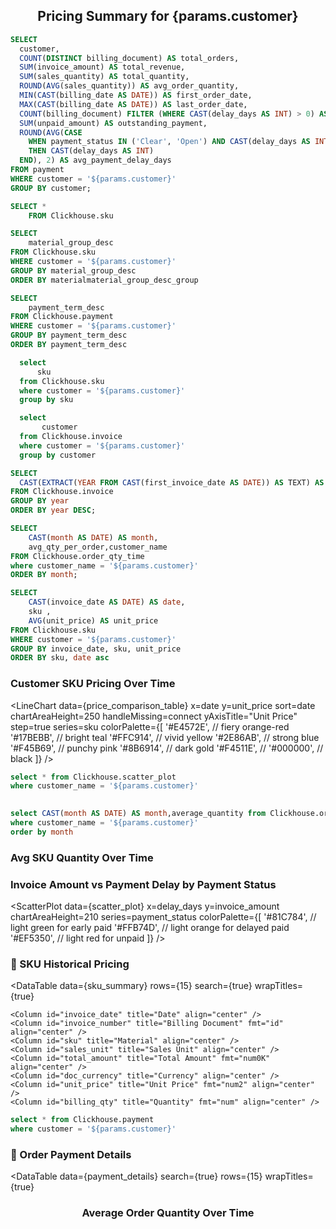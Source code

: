 <center>

## Pricing Summary for {params.customer}

</center>

```sql kpi
SELECT
  customer,
  COUNT(DISTINCT billing_document) AS total_orders,
  SUM(invoice_amount) AS total_revenue,
  SUM(sales_quantity) AS total_quantity,
  ROUND(AVG(sales_quantity)) AS avg_order_quantity,
  MIN(CAST(billing_date AS DATE)) AS first_order_date,
  MAX(CAST(billing_date AS DATE)) AS last_order_date,
  COUNT(billing_document) FILTER (WHERE CAST(delay_days AS INT) > 0) AS payment_delayed_orders,
  SUM(unpaid_amount) AS outstanding_payment,
  ROUND(AVG(CASE 
    WHEN payment_status IN ('Clear', 'Open') AND CAST(delay_days AS INT) > 0 
    THEN CAST(delay_days AS INT) 
  END), 2) AS avg_payment_delay_days
FROM payment
WHERE customer = '${params.customer}'
GROUP BY customer;
```

```sql sku_summary
SELECT *
    FROM Clickhouse.sku
```

<center>

<Dropdown data={year} name=year value=year defaultValue='%' title="Year" >
<DropdownOption value="%" valueLabel="All Years"/>
</Dropdown>

<Dropdown data={material_group_desc} name=material_group_desc value=material_group_desc defaultValue='%' title="Material Group">
  <DropdownOption value="%" valueLabel="All"/>
</Dropdown>

<Dropdown data={payment_term_desc} name=payment_term_desc value=payment_term_desc defaultValue='%' title="Payment Term">
  <DropdownOption value="%" valueLabel="All"/>
</Dropdown>


<Dropdown data={sku} name=sku value=sku defaultValue='{params.sku}' title="SKU">
  <DropdownOption value="%" valueLabel="All"/>
</Dropdown>

<Dropdown data={customer} name=customer value=customer defaultValue='{params.customer}' title="Customer">
</Dropdown>

</center>

<Grid cols=3>
    <BigValue 
        data={kpi} 
        value=total_orders
        title="Total Orders"
        fmt=num0
    />
    <BigValue 
        data={kpi} 
        value=total_quantity
        title="Total Quantity"
        fmt=num0
    />
    <BigValue 
        data={kpi} 
        value=avg_order_quantity
        title="Average Order Quantity"
        fmt=num0
    />
</Grid>


<Grid cols=3>
    <BigValue 
        data={kpi} 
        value=total_revenue
        title="Total Revenue"
        fmt=num0
    />
    <BigValue 
        data={kpi} 
        value=first_order_date
        title="First Order Date"
    />
    <BigValue 
        data={kpi} 
        value=last_order_date
        title="Last Order Date"
    />
</Grid>

<Grid cols=3>
    <BigValue 
        data={kpi} 
        value=payment_delayed_orders
        title="Payment Delayed Orders"
        fmt=num0
    />

<BigValue 
        data={kpi} 
        value=outstanding_payment
        title="Outstanding Payment"
        fmt=num0
    />

<BigValue 
        data={kpi} 
        value=avg_payment_delay_days
        title="Average Payment Delay (Days)"
        fmt=num0
    />

</Grid>



```sql material_group
SELECT
    material_group_desc
FROM Clickhouse.sku
WHERE customer = '${params.customer}'
GROUP BY material_group_desc
ORDER BY materialmaterial_group_desc_group
```

```sql payment_term_desc
SELECT
    payment_term_desc
FROM Clickhouse.payment
WHERE customer = '${params.customer}'  
GROUP BY payment_term_desc
ORDER BY payment_term_desc
```

```sql sku  
  select
      sku
  from Clickhouse.sku
  where customer = '${params.customer}'
  group by sku
```

```sql customer
  select
       customer
  from Clickhouse.invoice
  where customer = '${params.customer}'
  group by customer
```

```sql year
SELECT
  CAST(EXTRACT(YEAR FROM CAST(first_invoice_date AS DATE)) AS TEXT) AS year
FROM Clickhouse.invoice
GROUP BY year
ORDER BY year DESC;
```

```sql avg_qty_per_order_over_time
SELECT 
    CAST(month AS DATE) AS month,
    avg_qty_per_order,customer_name
FROM Clickhouse.order_qty_time
where customer_name = '${params.customer}'
ORDER BY month;

```

```sql price_comparison_table
SELECT
    CAST(invoice_date AS DATE) AS date,
    sku ,
    AVG(unit_price) AS unit_price
FROM Clickhouse.sku
WHERE customer = '${params.customer}'
GROUP BY invoice_date, sku, unit_price
ORDER BY sku, date asc
```


### Customer SKU Pricing Over Time
<LineChart
data={price_comparison_table}
x=date
y=unit_price
sort=date
chartAreaHeight=250
handleMissing=connect
yAxisTitle="Unit Price"
step=true
series=sku
colorPalette={[
  '#E4572E', // fiery orange-red
  '#17BEBB', // bright teal
  '#FFC914', // vivid yellow
  '#2E86AB', // strong blue
  '#F45B69',  // punchy pink
  '#8B6914',  // dark gold
  '#F4511E',  // 
  '#000000',  // black
]}
/>


```sql scatter_plot
select * from Clickhouse.scatter_plot
where customer_name = '${params.customer}'
```


```sql avg_qty_per_sku
   
select CAST(month AS DATE) AS month,average_quantity from Clickhouse.order_qty_time
where customer_name = '${params.customer}'
order by month
```

<Grid cols=2>

<div>


### Avg SKU Quantity Over Time

<LineChart
data={avg_qty_per_sku}
x=month
y=average_quantity
chartAreaHeight=220
yAxisTitle="Avg Qty per SKU"
yFmt=num0k
/>


</div>

<div>

### Invoice Amount vs Payment Delay by Payment Status

<ScatterPlot 
    data={scatter_plot}
    x=delay_days
    y=invoice_amount
    chartAreaHeight=210
    series=payment_status
    colorPalette={[
'#81C784', // light green for early paid
'#FFB74D', // light orange for delayed paid  
'#EF5350', // light red for unpaid
]}
/>
</div>

</Grid>

### 📅 SKU Historical Pricing

<DataTable 
    data={sku_summary}
    rows={15}
    search={true}
    wrapTitles={true}
>
    <Column id="invoice_date" title="Date" align="center" />
    <Column id="invoice_number" title="Billing Document" fmt="id" align="center" />
    <Column id="sku" title="Material" align="center" />
    <Column id="sales_unit" title="Sales Unit" align="center" />
    <Column id="total_amount" title="Total Amount" fmt="num0K" align="center" />
    <Column id="doc_currency" title="Currency" align="center" />
    <Column id="unit_price" title="Unit Price" fmt="num2" align="center" />
    <Column id="billing_qty" title="Quantity" fmt="num" align="center" />
</DataTable>



```sql payment_details
select * from Clickhouse.payment
where customer = '${params.customer}'
```

### 📅 Order Payment Details

<DataTable
  data={payment_details}
  search={true}
  rows={15}
  wrapTitles={true}
>
  <Column id="billing_date" title="Date" align="center" />
  <Column id="billing_document" title="Billing Document" fmt="id" align="center" />
  <Column id="invoice_amount" title="Invoice Amount" fmt="num1k" align="center" />
  <Column id="sales_quantity" title="Qty" fmt="num" align="center" />
  <Column id="payment_term_desc" title="Payment Term" align="center" />
  <Column id="paid_amount" title="Paid Amount" fmt="num1k" align="center" />
  <Column id="payment_status" title="Payment Status" align="center" />
  <Column id="clearing_date" title="Clearing Date" align="center" />
  <Column id="baseline_date" title="Baseline Date" align="center" />
  <Column id="cash_discount_days_1" title="Credit Days" fmt="num" align="center" />
  <Column id="due_date" title="Due Date" align="center" />
  <Column id="delay_days" title="Delay Days" fmt="num" align="center" />
  <Column id="unpaid_amount" title="Unpaid Amount" fmt="num1k" align="center" />
</DataTable>


### Average Order Quantity Over Time

<LineChart
data={avg_qty_per_order_over_time}
x=month
y=avg_qty_per_order
yFmt=num0k
yAxisTitle="Avg Qty per Order"
/>  